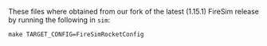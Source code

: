 These files where obtained from our fork of the latest (1.15.1) FireSim release
by running the following in `sim`:

```
make TARGET_CONFIG=FireSimRocketConfig
```
